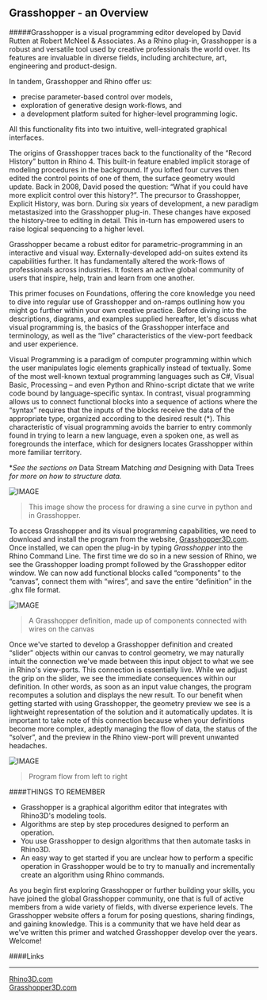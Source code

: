## Grasshopper - an Overview

#####Grasshopper is a visual programming editor developed by David Rutten at Robert McNeel & Associates.  As a Rhino plug-in, Grasshopper is a robust and versatile tool used by creative professionals the world over. Its features are invaluable in diverse fields, including architecture, art, engineering and product-design. 

In tandem, Grasshopper and Rhino offer us:
- precise parameter-based control over models,
- exploration of generative design work-flows, and
- a development platform suited for higher-level programming logic.   

All this functionality fits into two intuitive, well-integrated graphical interfaces.

The origins of Grasshopper traces back to the functionality of the “Record History” button in Rhino 4. This built-in feature enabled implicit storage of modeling procedures in the background. If you lofted four curves then edited the control points of one of them, the surface geometry would update. Back in 2008, David posed the question: “What if you could have more explicit control over this history?”. The precursor to Grasshopper, Explicit History, was born. During six years of development, a new paradigm metastasized into the Grasshopper plug-in. 
These changes have exposed the history-tree to editing in detail. This in-turn has empowered users to raise logical sequencing to a higher level.

Grasshopper became a robust editor for parametric-programming in an interactive and visual way. Externally-developed add-on suites extend its capabilities further. It has fundamentally altered the work-flows of professionals across industries. It fosters an active global community of users that inspire, help, train and learn from one another.

This primer focuses on Foundations, offering the core knowledge you need
to dive into regular use of Grasshopper and on-ramps outlining how you
might go further within your own creative practice. Before diving into the
descriptions, diagrams, and examples supplied hereafter, let's discuss what visual
programming is, the basics of the Grasshopper interface and terminology, as well
as the “live” characteristics of the view-port feedback and user experience.

Visual Programming is a paradigm of computer programming within which
the user manipulates logic elements graphically instead of textually. Some of
the most well-known textual programming languages such as C#, Visual Basic,
Processing – and even Python and Rhino-script dictate that we write code bound by language-specific syntax. In contrast, visual
programming allows us to connect functional blocks into a sequence of actions
where the “syntax” requires that the inputs of the blocks receive the data
of the appropriate type, organized according to the desired result (\*). This characteristic of visual programming avoids the barrier to entry
commonly found in trying to learn a new language, even a spoken one, as well as
foregrounds the interface, which for designers locates Grasshopper within more
familiar territory.

\**See the sections on* Data Stream Matching *and* Designing with Data Trees *for more on how to structure data.*

![IMAGE](images/python-and-gh-sine.png)
>This image show the process for drawing a sine curve in python and in Grasshopper.

To access Grasshopper and its visual programming capabilities, we need to
download and install the program from the website, [Grasshopper3D.com](http://Grasshopper3D.com/).
Once installed, we can open the plug-in by typing *Grasshopper* into the Rhino
Command Line. The first time we do so in a new session of Rhino, we see the Grasshopper loading prompt followed by the Grasshopper editor window. We can now add functional blocks called “components” to the
“canvas”, connect them with “wires”, and save the entire “definition” in the .ghx
file format.

![IMAGE](images/gh-definition.png)
>A Grasshopper definition, made up of components connected with wires on the canvas

Once we've started to develop a Grasshopper definition and created “slider”
objects within our canvas to control geometry, we may naturally intuit the
connection we've made between this input object to what we see in Rhino's
view-ports. This connection is essentially live. While we adjust the grip on the slider, we see the immediate consequences within our definition.  In other words, as soon as an input value changes, the program recomputes a solution and displays the new result. To our benefit when getting started with using Grasshopper,
the geometry preview we see is a lightweight representation of the solution
and it automatically updates. It is important to take note of this connection
because when your definitions become more complex, adeptly managing the flow of
data, the status of the “solver”, and the preview in the Rhino view-port will prevent unwanted headaches.

![IMAGE](images/flow.png)
>Program flow from left to right

####THINGS TO REMEMBER
* Grasshopper is a graphical algorithm editor that integrates with
Rhino3D's modeling tools.
* Algorithms are step by step procedures designed to perform an operation.
* You use Grasshopper to design algorithms that then automate tasks in
Rhino3D.
* An easy way to get started if you are unclear how to perform a specific
operation in Grasshopper would be to try to manually and incrementally
create an algorithm using Rhino commands.

As you begin first exploring Grasshopper or further building your skills, you have
joined the global Grasshopper community, one that is full of active members
from a wide variety of fields, with diverse experience levels. The Grasshopper website offers a forum for posing questions, sharing findings, and gaining knowledge. This is a community that we have held dear as we've written this primer and watched Grasshopper develop over the years. Welcome!

####Links
____
[Rhino3D.com](http://www.Rhino3D.com)  
[Grasshopper3D.com](http://www.Grasshopper3D.com)

